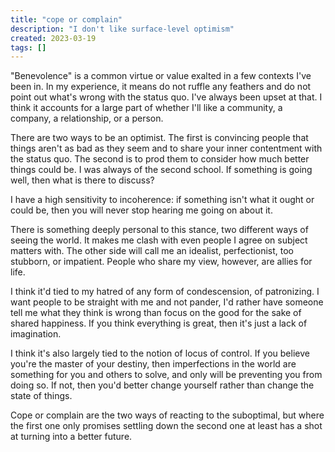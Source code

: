 ```yaml
---
title: "cope or complain"
description: "I don't like surface-level optimism"
created: 2023-03-19
tags: []
---
```


"Benevolence" is a common virtue or value exalted in a few contexts I've been in. In my experience, it means do not ruffle any feathers and do not point out what's wrong with the status quo. I've always been upset at that. I think it accounts for a large part of whether I'll like a community, a company, a relationship, or a person.

There are two ways to be an optimist. The first is convincing people that things aren't as bad as they seem and to share your inner contentment with the status quo. The second is to prod them to consider how much better things could be. I was always of the second school. If something is going well, then what is there to discuss?

I have a high sensitivity to incoherence: if something isn't what it ought or could be, then you will never stop hearing me going on about it.

There is something deeply personal to this stance, two different ways of seeing the world. It makes me clash with even people I agree on subject matters with. The other side will call me an idealist, perfectionist, too stubborn, or impatient. People who share my view, however, are allies for life.

I think it'd tied to my hatred of any form of condescension, of patronizing. I want people to be straight with me and not pander, I'd rather have someone tell me what they think is wrong than focus on the good for the sake of shared happiness. If you think everything is great, then it's just a lack of imagination.

I think it's also largely tied to the notion of locus of control. If you believe you're the master of your destiny, then imperfections in the world are something for you and others to solve, and only will be preventing you from doing so. If not, then you'd better change yourself rather than change the state of things.

Cope or complain are the two ways of reacting to the suboptimal, but where the first one only promises settling down the second one at least has a shot at turning into a better future.
